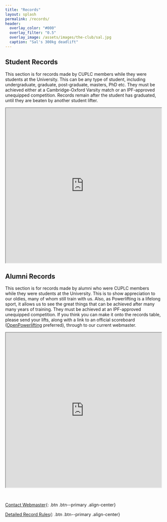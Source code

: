```yaml
---
title: "Records"
layout: splash
permalink: /records/
header:
  overlay_color: "#000"
  overlay_filter: "0.5"
  overlay_image: /assets/images/the-club/sal.jpg
  caption: "Sal's 300kg deadlift"
---
```


## Student Records

This section is for records made by CUPLC members while they were students at the University. This can be any type of student, including undergraduate, graduate, post-graduate, masters, PhD etc. They must be achieved either at a Cambridge-Oxford Varsity match or an IPF-approved unequipped competition. Records remain after the student has graduated, until they are beaten by another student lifter.



<iframe width="100%" height="500" src="https://docs.google.com/spreadsheets/d/e/2PACX-1vTTQ_wtG2D0OT0cx0AE5FfdkNIYzoXpwr1smnB94svfxHoxF1TwLRq0beLtnIXgqA81T4VsR5anDcxU/pubhtml?single=true&gid=737274628&range=a1:n23&widget=false&chrome=false"></iframe>

## Alumni Records

This section is for records made by alumni who were CUPLC members while they were students at the University. This is to show appreciation to our oldies, many of whom still train with us. Also, as Powerlifting is a lifelong sport, it allows us to see the great things that can be achieved after many many years of training. They must be achieved at an IPF-approved unequipped competition. If you think you can make it onto the records table, please send your lifts, along with a link to an official scoreboard ([OpenPowerlifting](www.openowerlifting.org) preferred), through to our current webmaster.

<iframe width="100%" height="500" src="https://docs.google.com/spreadsheets/d/e/2PACX-1vTTQ_wtG2D0OT0cx0AE5FfdkNIYzoXpwr1smnB94svfxHoxF1TwLRq0beLtnIXgqA81T4VsR5anDcxU/pubhtml?single=true&gid=0&range=a1:n23&widget=false&chrome=false"></iframe>

&nbsp;  

[Contact Webmaster](mailto:cuplc-webmaster@srcf.net){: .btn .btn--primary .align-center}

[Detailed Record Rules]({{site.url}}/{{site.baseurl}}/record-rules/){: .btn .btn--primary .align-center}
